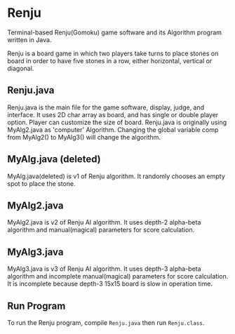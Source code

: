 # Renju
Terminal-based Renju(Gomoku) game software and its Algorithm program written in Java.  

Renju is a board game in which two players take turns to place stones on board in order to have five stones in a row, either horizontal, vertical or diagonal. 

## Renju.java
Renju.java is the main file for the game software, display, judge, and interface. It uses 2D char array as board, and has single or double player option. Player can customize the size of board. 
Renju.java is originally using MyAlg2.java as 'computer' Algorithm. Changing the global variable comp from MyAlg2() to MyAlg3() will change the algorithm. 

## MyAlg.java (deleted)
MyAlg.java(deleted) is v1 of Renju algorithm. It randomly chooses an empty spot to place the stone. 

## MyAlg2.java
MyAlg2.java is v2 of Renju AI algorithm. It uses depth-2 alpha-beta algorithm and manual(magical) parameters for score calculation. 

## MyAlg3.java
MyAlg3.java is v3 of Renju AI algorithm. It uses depth-3 alpha-beta algorithm and incomplete manual(magical) parameters for score calculation. It is incomplete because depth-3 15x15 board is slow in operation time. 

## Run Program
To run the Renju program, compile ```Renju.java``` then run ```Renju.class```. 
